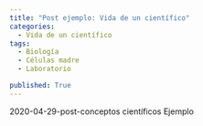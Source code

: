 ```yaml
---
title: "Post ejemplo: Vida de un científico"
categories:
  - Vida de un científico
tags:
  - Biología
  - Células madre
  - Laboratorio

published: True
---
```

2020-04-29-post-conceptos científicos
Ejemplo
